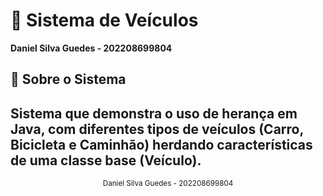 # 🚗 Sistema de Veículos

**Daniel Silva Guedes - 202208699804**

## 🚀 Sobre o Sistema

Sistema que demonstra o uso de herança em Java, com diferentes tipos de veículos (Carro, Bicicleta e Caminhão) herdando características de uma classe base (Veículo).
---

<div align="center">
  <sub>Daniel Silva Guedes - 202208699804</sub>
</div> 
